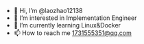 - 👋 Hi, I’m @laozhao12138
- 👀 I’m interested in Implementation Engineer
- 🌱 I’m currently learning Linux&Docker
- 📫 How to reach me 1731555351@qq.com

<!---
laozhao12138/laozhao12138 is a ✨ special ✨ repository because its `README.md` (this file) appears on your GitHub profile.
You can click the Preview link to take a look at your changes.
--->
